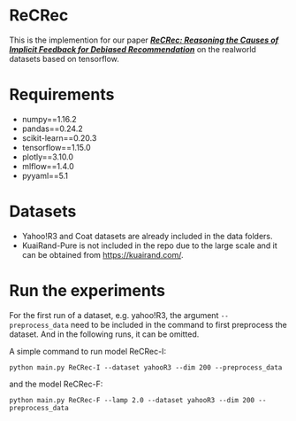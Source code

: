 # ReCRec

This is the implemention for our paper [***ReCRec: Reasoning the Causes of Implicit Feedback for Debiased Recommendation***](https://dl.acm.org/doi/10.1145/3672275) on the realworld datasets based on tensorflow.

# Requirements
- numpy==1.16.2
- pandas==0.24.2
- scikit-learn==0.20.3
- tensorflow==1.15.0
- plotly==3.10.0
- mlflow==1.4.0
- pyyaml==5.1

# Datasets
- Yahoo!R3 and Coat datasets are already included in the data folders.
- KuaiRand-Pure is not included in the repo due to the large scale and it can be obtained from https://kuairand.com/.

# Run the experiments 

For the first run of a dataset, e.g. yahoo!R3, the argument `--preprocess_data` need to be included in the command to first preprocess the dataset. And in the following runs, it can be omitted.

A simple command to run model ReCRec-I:
```
python main.py ReCRec-I --dataset yahooR3 --dim 200 --preprocess_data
```
and the model ReCRec-F:
```
python main.py ReCRec-F --lamp 2.0 --dataset yahooR3 --dim 200 --preprocess_data
```

